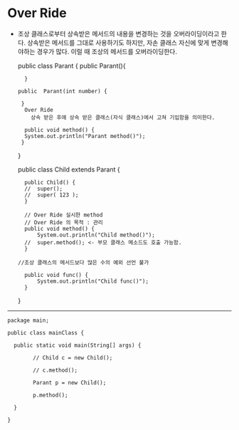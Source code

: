 Over Ride
=====================================
* 조상 클래스로부터 상속받은 메서드의 내용을 변경하는 것을 오버라이딩이라고 한다. 상속받은 메서드를 그대로 사용하기도 하지만,
  자손 클래스 자신에 맞게 변경해야하는 경우가 많다. 이럴 때 조상의 메서드를 오버라이딩한다.

   
   
   public class Parant {
	    public Parant(){
		
	    }
	
	  public  Parant(int number) {
		
	   }
	  	Over Ride
	 	  상속 받은 후에 상속 받은 클래스(자식 클래스)에서 고쳐 기입함을 의미한다.
	 	
	    public void method() {
	  	System.out.println("Parant method()");
	   }
    }
    
     public class Child extends Parant {
	
	    public Child() {
	    //	super();
	    //	super( 123 );
	    }
	
	    // Over Ride 실시한 method
	    // Over Ride 의 목적 : 관리
	    public void method() {
	    	System.out.println("Child method()");
	    //	super.method(); <- 부모 클래스 메소드도 호출 가능함.
    	}
	    
      //조상 클래스의 메서드보다 많은 수의 예외 선언 불가 
      
    	public void func() {
	    	System.out.println("Child func()");
    	}
    }
   
-----------------------------------
    package main;

    public class mainClass {

      public static void main(String[] args) {
	    	
	    	// Child c = new Child();
		
	    	// c.method();
	    	
	    	Parant p = new Child();
		
	    	p.method();

      }

    }
